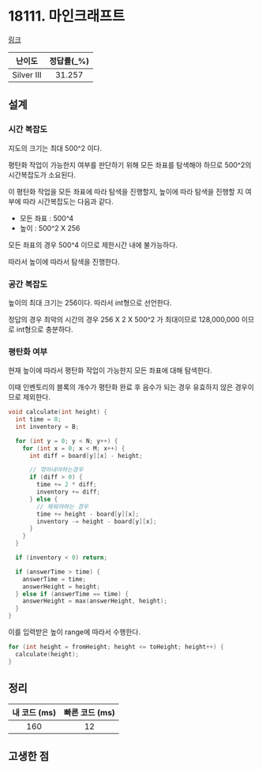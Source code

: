 # 18111. 마인크래프트

[링크](https://www.acmicpc.net/problem/18111)

|   난이도   | 정답률(\_%) |
| :--------: | :---------: |
| Silver III |   31.257    |

## 설계

### 시간 복잡도

지도의 크기는 최대 500^2 이다.

평탄화 작업이 가능한지 여부를 판단하기 위해 모든 좌표를 탐색해야 하므로 500^2의 시간복잡도가 소요된다.

이 평탄화 작업을 모든 좌표에 따라 탐색을 진행할지, 높이에 따라 탐색을 진행할 지 여부에 따라 시간복잡도는 다음과 같다.

- 모든 좌표 : 500^4
- 높이 : 500^2 X 256

모든 좌표의 경우 500^4 이므로 제한시간 내에 불가능하다.

따라서 높이에 따라서 탐색을 진행한다.

### 공간 복잡도

높이의 최대 크기는 256이다. 따라서 int형으로 선언한다.

정답의 경우 최악의 시간의 경우 256 X 2 X 500^2 가 최대이므로 128,000,000 이므로 int형으로 충분하다.

### 평탄화 여부

현재 높이에 따라서 평탄화 작업이 가능한지 모든 좌표에 대해 탐색한다.

이때 인벤토리의 블록의 개수가 평탄화 완료 후 음수가 되는 경우 유효하지 않은 경우이므로 제외한다.

```cpp
void calculate(int height) {
  int time = 0;
  int inventory = B;

  for (int y = 0; y < N; y++) {
    for (int x = 0; x < M; x++) {
      int diff = board[y][x] - height;

      // 깎아내야하는경우
      if (diff > 0) {
        time += 2 * diff;
        inventory += diff;
      } else {
        // 채워야하는 경우
        time += height - board[y][x];
        inventory -= height - board[y][x];
      }
    }
  }

  if (inventory < 0) return;

  if (answerTime > time) {
    answerTime = time;
    answerHeight = height;
  } else if (answerTime == time) {
    answerHeight = max(answerHeight, height);
  }
}
```

이를 입력받은 높이 range에 따라서 수행한다.

```cpp
for (int height = fromHeight; height <= toHeight; height++) {
  calculate(height);
}
```

## 정리

| 내 코드 (ms) | 빠른 코드 (ms) |
| :----------: | :------------: |
|     160      |       12       |

## 고생한 점
